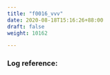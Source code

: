 ```yaml
---
title: "f0016_vvv"
date: 2020-08-18T15:16:26+88:00
draft: false
weight: 10162

---
```


### Log reference: <no value>

```
